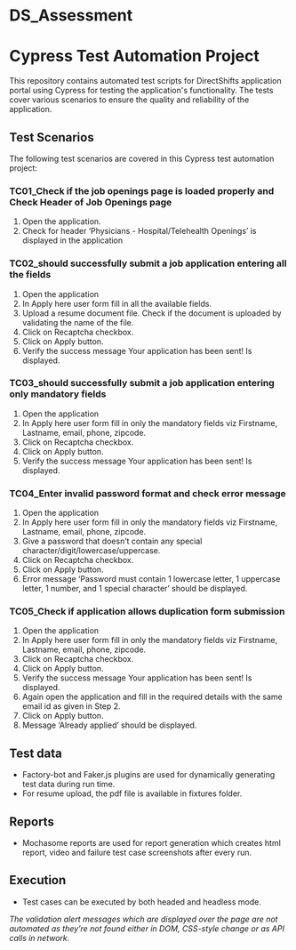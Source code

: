 # DS_Assessment
# Cypress Test Automation Project

This repository contains automated test scripts for DirectShifts application portal using Cypress for testing the application's functionality. The tests cover various scenarios to ensure the quality and reliability of the application.

## Test Scenarios

The following test scenarios are covered in this Cypress test automation project:
### TC01_Check if the job openings page is loaded properly and Check Header of Job Openings page

1.	Open the application.
2.	Check for header ‘Physicians - Hospital/Telehealth Openings’ is displayed in the application
   
### TC02_should successfully submit a job application entering all the fields

1.	Open the application
2.	In Apply here user form fill in all the available fields.
3.	Upload a resume document file. Check if the document is uploaded by validating the name of the file.
4.	Click on Recaptcha checkbox.
5.	Click on Apply button.
6.	Verify the success message Your application has been sent! Is displayed.
   
### TC03_should successfully submit a job application entering only mandatory fields
1.	Open the application
2.	In Apply here user form fill in only the mandatory fields viz Firstname, Lastname, email, phone, zipcode.
3.	Click on Recaptcha checkbox.
4.	Click on Apply button.
5.	Verify the success message Your application has been sent! Is displayed.
   
### TC04_Enter invalid password format and check error message
1.	Open the application
2.	In Apply here user form fill in only the mandatory fields viz Firstname, Lastname, email, phone, zipcode.
3.	Give a password that doesn’t contain any special character/digit/lowercase/uppercase.
4.	Click on Recaptcha checkbox.
5.	Click on Apply button.
6.	Error message ‘Password must contain 1 lowercase letter, 1 uppercase letter, 1 number, and 1 special character’ should be displayed.
   
### TC05_Check if application allows duplication form submission
1.	Open the application
2.	In Apply here user form fill in only the mandatory fields viz Firstname, Lastname, email, phone, zipcode.
3.	Click on Recaptcha checkbox.
4.	Click on Apply button.
5.	Verify the success message Your application has been sent! Is displayed.
6.	Again open the application and fill in the required details with the same email id as given in Step 2.
7.	Click on Apply button.
8.	Message ‘Already applied’ should be displayed.
   
## Test data

*	Factory-bot and Faker.js plugins are used for dynamically generating test data during run time.
*	For resume upload, the pdf file is available in fixtures folder.

## Reports

*	Mochasome reports are used for report generation which creates html report, video and failure test case screenshots after every run.

## Execution
*	Test cases can be executed by both headed and headless mode.

*The validation alert messages which are displayed over the page are not automated as they’re not found either in DOM, CSS-style change or as API calls in network.*


